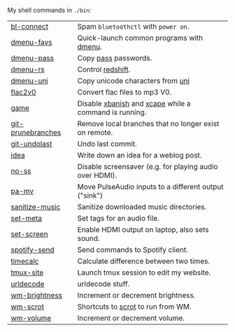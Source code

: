 My shell commands in `./bin`:

|                                        |                                                                           |
| -------------------------------------- | ------------------------------------------------------------------------- |
| [bl-connect][bl-connect]               | Spam `bluetoothctl` with `power on`.                                      |
| [dmenu-favs][dmenu-favs]               | Quick-launch common programs with [dmenu][dmenu].                         |
| [dmenu-pass][dmenu-pass]               | Copy [pass][pass] passwords.                                              |
| [dmenu-rs][dmenu-rs]                   | Control [redshift][redshift].                                             |
| [dmenu-uni][dmenu-uni]                 | Copy unicode characters from [uni][uni]                                   |
| [flac2v0][flac2v0]                     | Convert flac files to mp3 V0.                                             |
| [game][game]                           | Disable [xbanish][xbanish] and [xcape][xcape] while a command is running. |
| [git-prunebranches][git-prunebranches] | Remove local branches that no longer exist on remote.                     |
| [git-undolast][git-undolast]           | Undo last commit.                                                         |
| [idea][idea]                           | Write down an idea for a weblog post.                                     |
| [no-ss][no-ss]                         | Disable screensaver (e.g. for playing audio over HDMI).                   |
| [pa-mv][pa-mv]                         | Move PulseAudio inputs to a different output ("sink")                     |
| [sanitize-music][sanitize-music]       | Sanitize downloaded music directories.                                    |
| [set-meta][set-meta]                   | Set tags for an audio file.                                               |
| [set-screen][set-screen]               | Enable HDMI output on laptop, also sets sound.                            |
| [spotify-send][spotify-send]           | Send commands to Spotify client.                                          |
| [timecalc][timecalc]                   | Calculate difference between two times.                                   |
| [tmux-site][tmux-site]                 | Launch tmux session to edit my website.                                   |
| [urldecode][urldecode]                 | urldecode stuff.                                                          |
| [wm-brightness][wm-brightness]         | Increment or decrement brightness.                                        |
| [wm-scrot][wm-scrot]                   | Shortcuts to [scrot][scrot] to run from WM.                               |
| [wm-volume][wm-volume]                 | Increment or decrement volume.                                            |

[dmenu]: https://tools.suckless.org/dmenu/
[pass]: https://www.passwordstore.org/
[redshift]: https://github.com/jonls/redshift
[uni]: https://github.com/Carpetsmoker/uni
[xbanish]: https://github.com/jcs/xbanish
[xcape]: https://github.com/alols/xcape
[scrot]: https://phab.enlightenment.org/diffusion/ESVN/browse/trunk/misc/scrot;35502

[bl-connect]: https://github.com/Carpetsmoker/dotfiles/blob/master/local/bin/bl-connect
[dmenu-favs]: https://github.com/Carpetsmoker/dotfiles/blob/master/local/bin/dmenu-favs
[dmenu-pass]: https://github.com/Carpetsmoker/dotfiles/blob/master/local/bin/dmenu-pass
[dmenu-rs]: https://github.com/Carpetsmoker/dotfiles/blob/master/local/bin/dmenu-rs
[dmenu-uni]: https://github.com/Carpetsmoker/dotfiles/blob/master/local/bin/dmenu-uni
[flac2v0]: https://github.com/Carpetsmoker/dotfiles/blob/master/local/bin/flac2v0
[game]: https://github.com/Carpetsmoker/dotfiles/blob/master/local/bin/game
[git-prunebranches]: https://github.com/Carpetsmoker/dotfiles/blob/master/local/bin/git-prunebranches
[git-undolast]: https://github.com/Carpetsmoker/dotfiles/blob/master/local/bin/git-undolast
[idea]: https://github.com/Carpetsmoker/dotfiles/blob/master/local/bin/idea
[no-ss]: https://github.com/Carpetsmoker/dotfiles/blob/master/local/bin/no-ss
[pa-mv]: https://github.com/Carpetsmoker/dotfiles/blob/master/local/bin/pa-mv
[sanitize-music]: https://github.com/Carpetsmoker/dotfiles/blob/master/local/bin/sanitize-music
[set-meta]: https://github.com/Carpetsmoker/dotfiles/blob/master/local/bin/set-meta
[set-screen]: https://github.com/Carpetsmoker/dotfiles/blob/master/local/bin/set-screen
[spotify-send]: https://github.com/Carpetsmoker/dotfiles/blob/master/local/bin/spotify-send
[timecalc]: https://github.com/Carpetsmoker/dotfiles/blob/master/local/bin/timecalc
[tmux-site]: https://github.com/Carpetsmoker/dotfiles/blob/master/local/bin/tmux-site
[urldecode]: https://github.com/Carpetsmoker/dotfiles/blob/master/local/bin/urldecode
[wm-brightness]: https://github.com/Carpetsmoker/dotfiles/blob/master/local/bin/wm-brightness
[wm-scrot]: https://github.com/Carpetsmoker/dotfiles/blob/master/local/bin/wm-scrot
[wm-volume]: https://github.com/Carpetsmoker/dotfiles/blob/master/local/bin/wm-volume
